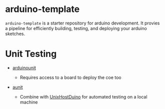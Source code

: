 # arduino-template

`arduino-template` is a starter repository for arduino development. It provies a pipeline for efficiently building, testing, and deploying your arduino sketches.


# Unit Testing

* [arduinounit](https://github.com/mmurdoch/arduinounit/)
  * Requires access to a board to deploy the coe too

* [aunit](https://github.com/bxparks/AUnit)
  * Combine with [UnixHostDuino](https://github.com/bxparks/UnixHostDuino) for automated testing on a local machine